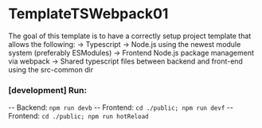 # TemplateTSWebpack01
The goal of this template is to have a correctly setup project template that allows the following:
-> Typescript
-> Node.js using the newest module system (preferably ESModules)
-> Frontend Node.js package management via webpack
-> Shared typescript files between backend and front-end using the src-common dir

###  [development] Run:
-- Backend: `npm run devb` 
-- Frontend:  `cd ./public; npm run devf` 
-- Frontend:  `cd ./public; npm run hotReload` 
